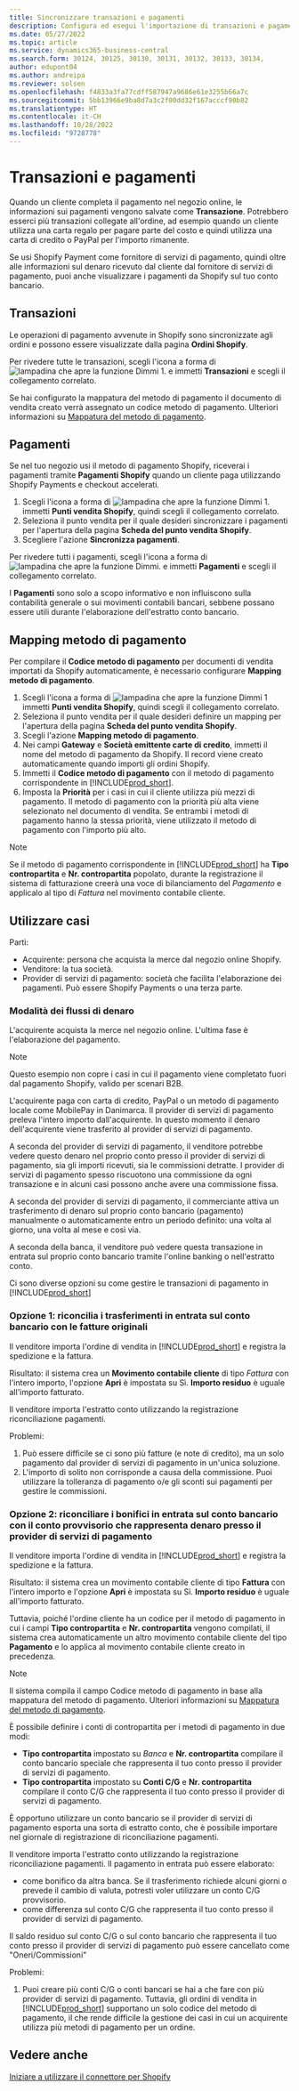 ```yaml
---
title: Sincronizzare transazioni e pagamenti
description: Configura ed esegui l'importazione di transazioni e pagamenti da Shopify.
ms.date: 05/27/2022
ms.topic: article
ms.service: dynamics365-business-central
ms.search.form: 30124, 30125, 30130, 30131, 30132, 30133, 30134,
author: edupont04
ms.author: andreipa
ms.reviewer: solsen
ms.openlocfilehash: f4833a3fa77cdff587947a9686e61e3255b66a7c
ms.sourcegitcommit: 5bb13966e9ba8d7a3c2f00dd32f167acccf90b82
ms.translationtype: HT
ms.contentlocale: it-CH
ms.lasthandoff: 10/28/2022
ms.locfileid: "9728778"
---
```

# <a name="transactions-and-payouts"></a>Transazioni e pagamenti

Quando un cliente completa il pagamento nel negozio online, le informazioni sui pagamenti vengono salvate come **Transazione**. Potrebbero esserci più transazioni collegate all'ordine, ad esempio quando un cliente utilizza una carta regalo per pagare parte del costo e quindi utilizza una carta di credito o PayPal per l'importo rimanente.

Se usi Shopify Payment come fornitore di servizi di pagamento, quindi oltre alle informazioni sul denaro ricevuto dal cliente dal fornitore di servizi di pagamento, puoi anche visualizzare i pagamenti da Shopify sul tuo conto bancario.

## <a name="transactions"></a>Transazioni

Le operazioni di pagamento avvenute in Shopify sono sincronizzate agli ordini e possono essere visualizzate dalla pagina **Ordini Shopify**.

Per rivedere tutte le transazioni, scegli l'icona a forma di ![lampadina che apre la funzione Dimmi 1.](../media/ui-search/search_small.png "Dimmi cosa vuoi fare") e immetti **Transazioni** e scegli il collegamento correlato.

Se hai configurato la mappatura del metodo di pagamento il documento di vendita creato verrà assegnato un codice metodo di pagamento. Ulteriori informazioni su [Mappatura del metodo di pagamento](#payment-method-mapping).

## <a name="payouts"></a>Pagamenti

Se nel tuo negozio usi il metodo di pagamento Shopify, riceverai i pagamenti tramite **Pagamenti Shopify** quando un cliente paga utilizzando Shopify Payments e checkout accelerati.

1. Scegli l'icona a forma di ![lampadina che apre la funzione Dimmi 1.](../media/ui-search/search_small.png "Dimmi cosa vuoi fare") immetti **Punti vendita Shopify**, quindi scegli il collegamento correlato.
2. Seleziona il punto vendita per il quale desideri sincronizzare i pagamenti per l'apertura della pagina **Scheda del punto vendita Shopify**.
3. Scegliere l'azione **Sincronizza pagamenti**.

Per rivedere tutti i pagamenti, scegli l'icona a forma di ![lampadina che apre la funzione Dimmi.](../media/ui-search/search_small.png "Dimmi cosa vuoi fare") e immetti **Pagamenti** e scegli il collegamento correlato.

I **Pagamenti** sono solo a scopo informativo e non influiscono sulla contabilità generale o sui movimenti contabili bancari, sebbene possano essere utili durante l'elaborazione dell'estratto conto bancario.

## <a name="payment-method-mapping"></a>Mapping metodo di pagamento

Per compilare il **Codice metodo di pagamento** per documenti di vendita importati da Shopify automaticamente, è necessario configurare **Mapping metodo di pagamento**.

1. Scegli l'icona a forma di ![lampadina che apre la funzione Dimmi 1](../media/ui-search/search_small.png "Informazioni sull'operazione che si desidera eseguire") immetti **Punti vendita Shopify**, quindi scegli il collegamento correlato.
2. Seleziona il punto vendita per il quale desideri definire un mapping per l'apertura della pagina **Scheda del punto vendita Shopify**.
3. Scegli l'azione **Mapping metodo di pagamento**.
4. Nei campi **Gateway** e **Società emittente carte di credito**, immetti il nome del metodo di pagamento da Shopify. Il record viene creato automaticamente quando importi gli ordini Shopify.
5. Immetti il **Codice metodo di pagamento** con il metodo di pagamento corrispondente in [!INCLUDE[prod_short](../includes/prod_short.md)].
6. Imposta la **Priorità** per i casi in cui il cliente utilizza più mezzi di pagamento. Il metodo di pagamento con la priorità più alta viene selezionato nel documento di vendita. Se entrambi i metodi di pagamento hanno la stessa priorità, viene utilizzato il metodo di pagamento con l'importo più alto.

> [!NOTE]  
> Se il metodo di pagamento corrispondente in [!INCLUDE[prod_short](../includes/prod_short.md)] ha **Tipo contropartita** e **Nr. contropartita** popolato, durante la registrazione il sistema di fatturazione creerà una voce di bilanciamento del *Pagamento* e applicalo al tipo di *Fattura* nel movimento contabile cliente.

## <a name="use-cases"></a>Utilizzare casi
  
Parti:

* Acquirente: persona che acquista la merce dal negozio online Shopify.
* Venditore: la tua società.
* Provider di servizi di pagamento: società che facilita l'elaborazione dei pagamenti. Può essere Shopify Payments o una terza parte.

### <a name="how-money-flows"></a>Modalità dei flussi di denaro

L'acquirente acquista la merce nel negozio online. L'ultima fase è l'elaborazione del pagamento.

>[!NOTE]
> Questo esempio non copre i casi in cui il pagamento viene completato fuori dal pagamento Shopify, valido per scenari B2B.
  
L'acquirente paga con carta di credito, PayPal o un metodo di pagamento locale come MobilePay in Danimarca. Il provider di servizi di pagamento preleva l'intero importo dall'acquirente. In questo momento il denaro dell'acquirente viene trasferito al provider di servizi di pagamento.

A seconda del provider di servizi di pagamento, il venditore potrebbe vedere questo denaro nel proprio conto presso il provider di servizi di pagamento, sia gli importi ricevuti, sia le commissioni detratte. I provider di servizi di pagamento spesso riscuotono una commissione da ogni transazione e in alcuni casi possono anche avere una commissione fissa.
  
A seconda del provider di servizi di pagamento, il commerciante attiva un trasferimento di denaro sul proprio conto bancario (pagamento) manualmente o automaticamente entro un periodo definito: una volta al giorno, una volta al mese e così via.
  
A seconda della banca, il venditore può vedere questa transazione in entrata sul proprio conto bancario tramite l'online banking o nell'estratto conto.

Ci sono diverse opzioni su come gestire le transazioni di pagamento in [!INCLUDE[prod_short](../includes/prod_short.md)]
  
### <a name="option-1-reconcile-incoming-transfers-to-bank-account-against-original-invoices"></a>Opzione 1: riconcilia i trasferimenti in entrata sul conto bancario con le fatture originali
  
Il venditore importa l'ordine di vendita in [!INCLUDE[prod_short](../includes/prod_short.md)] e registra la spedizione e la fattura.

Risultato: il sistema crea un **Movimento contabile cliente** di tipo *Fattura* con l'intero importo, l'opzione **Apri** è impostata su Sì. **Importo residuo** è uguale all'importo fatturato.

Il venditore importa l'estratto conto utilizzando la registrazione riconciliazione pagamenti.

Problemi:

1. Può essere difficile se ci sono più fatture (e note di credito), ma un solo pagamento dal provider di servizi di pagamento in un'unica soluzione.
2. L'importo di solito non corrisponde a causa della commissione. Puoi utilizzare la tolleranza di pagamento o/e gli sconti sui pagamenti per gestire le commissioni.

### <a name="option-2-reconcile-incoming-transfers-to-bank-account-against-interim-account-representing-money-at-the-payment-provider"></a>Opzione 2: riconciliare i bonifici in entrata sul conto bancario con il conto provvisorio che rappresenta denaro presso il provider di servizi di pagamento
  
Il venditore importa l'ordine di vendita in [!INCLUDE[prod_short](../includes/prod_short.md)] e registra la spedizione e la fattura.
  
Risultato: il sistema crea un movimento contabile cliente di tipo **Fattura** con l'intero importo e l'opzione **Apri** è impostata su Sì. **Importo residuo** è uguale all'importo fatturato.

Tuttavia, poiché l'ordine cliente ha un codice per il metodo di pagamento in cui i campi **Tipo contropartita** e **Nr. contropartita** vengono compilati, il sistema crea automaticamente un altro movimento contabile cliente del tipo **Pagamento** e lo applica al movimento contabile cliente creato in precedenza.

>[!NOTE]
> Il sistema compila il campo Codice metodo di pagamento in base alla mappatura del metodo di pagamento. Ulteriori informazioni su [Mappatura del metodo di pagamento](#payment-method-mapping).
  
È possibile definire i conti di contropartita per i metodi di pagamento in due modi:

* **Tipo contropartita** impostato su *Banca* e **Nr. contropartita** compilare il conto bancario speciale che rappresenta il tuo conto presso il provider di servizi di pagamento.
* **Tipo contropartita** impostato su **Conti C/G** e **Nr. contropartita** compilare il conto C/G che rappresenta il tuo conto presso il provider di servizi di pagamento.

È opportuno utilizzare un conto bancario se il provider di servizi di pagamento esporta una sorta di estratto conto, che è possibile importare nel giornale di registrazione di riconciliazione pagamenti.

Il venditore importa l'estratto conto utilizzando la registrazione riconciliazione pagamenti. Il pagamento in entrata può essere elaborato:

* come bonifico da altra banca. Se il trasferimento richiede alcuni giorni o prevede il cambio di valuta, potresti voler utilizzare un conto C/G provvisorio.
* come differenza sul conto C/G che rappresenta il tuo conto presso il provider di servizi di pagamento.
  
Il saldo residuo sul conto C/G o sul conto bancario che rappresenta il tuo conto presso il provider di servizi di pagamento può essere cancellato come "Oneri/Commissioni"

Problemi:

1. Puoi creare più conti C/G o conti bancari se hai a che fare con più provider di servizi di pagamento. Tuttavia, gli ordini di vendita in [!INCLUDE[prod_short](../includes/prod_short.md)] supportano un solo codice del metodo di pagamento, il che rende difficile la gestione dei casi in cui un acquirente utilizza più metodi di pagamento per un ordine.

## <a name="see-also"></a>Vedere anche

[Iniziare a utilizzare il connettore per Shopify](get-started.md)  
